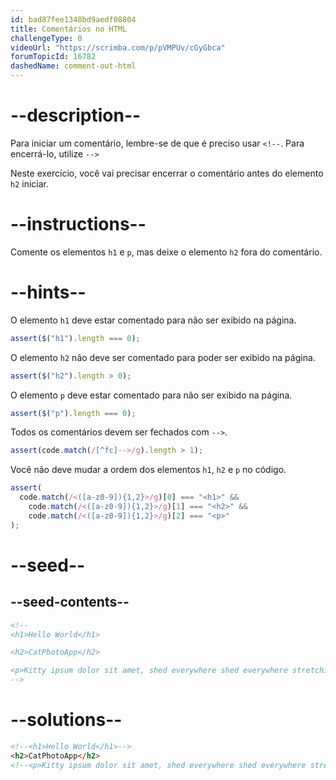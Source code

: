 ```yaml
---
id: bad87fee1348bd9aedf08804
title: Comentários no HTML
challengeType: 0
videoUrl: "https://scrimba.com/p/pVMPUv/cGyGbca"
forumTopicId: 16782
dashedName: comment-out-html
---
```


# --description--

Para iniciar um comentário, lembre-se de que é preciso usar `<!--`. Para encerrá-lo, utilize `-->`

Neste exercício, você vai precisar encerrar o comentário antes do elemento `h2` iniciar.

# --instructions--

Comente os elementos `h1` e `p`, mas deixe o elemento `h2` fora do comentário.

# --hints--

O elemento `h1` deve estar comentado para não ser exibido na página.

```js
assert($("h1").length === 0);
```

O elemento `h2` não deve ser comentado para poder ser exibido na página.

```js
assert($("h2").length > 0);
```

O elemento `p` deve estar comentado para não ser exibido na página.

```js
assert($("p").length === 0);
```

Todos os comentários devem ser fechados com `-->`.

```js
assert(code.match(/[^fc]-->/g).length > 1);
```

Você não deve mudar a ordem dos elementos `h1`, `h2` e `p` no código.

```js
assert(
  code.match(/<([a-z0-9]){1,2}>/g)[0] === "<h1>" &&
    code.match(/<([a-z0-9]){1,2}>/g)[1] === "<h2>" &&
    code.match(/<([a-z0-9]){1,2}>/g)[2] === "<p>"
);
```

# --seed--

## --seed-contents--

```html
<!--
<h1>Hello World</h1>

<h2>CatPhotoApp</h2>

<p>Kitty ipsum dolor sit amet, shed everywhere shed everywhere stretching attack your ankles chase the red dot, hairball run catnip eat the grass sniff.</p>
-->
```

# --solutions--

```html
<!--<h1>Hello World</h1>-->
<h2>CatPhotoApp</h2>
<!--<p>Kitty ipsum dolor sit amet, shed everywhere shed everywhere stretching attack your ankles chase the red dot, hairball run catnip eat the grass sniff.</p> -->
```

